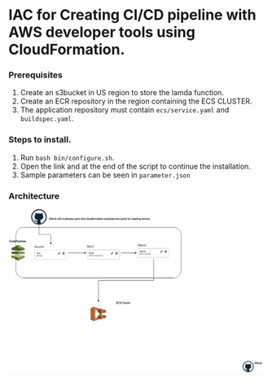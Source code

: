 # IAC for Creating CI/CD pipeline with AWS developer tools using CloudFormation.

### Prerequisites
1. Create an s3bucket in US region to store the lamda function.
2. Create an ECR repository in the region containing the ECS CLUSTER.
3. The application repository must contain `ecs/service.yaml` and `buildspec.yaml`.

### Steps to install.
1. Run `bash bin/configure.sh`.
2. Open the link and at the end of the script to continue the installation.
3. Sample parameters can be seen in `parameter.json`

### Architecture
![Preview](CICDPipeline.png)
